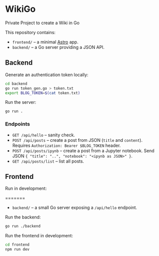 # WikiGo
Private Project to create a Wiki in Go

This repository contains:

- `frontend/` – a minimal [Astro](https://astro.build/) app.
- `backend/` – a Go server providing a JSON API.

## Backend

Generate an authentication token locally:

```bash
cd backend
go run token_gen.go > token.txt
export BLOG_TOKEN=$(cat token.txt)
```

Run the server:

```bash
go run .
```

### Endpoints
- `GET /api/hello` – sanity check.
- `POST /api/posts` – create a post from JSON (`title` and `content`). Requires `Authorization: Bearer $BLOG_TOKEN` header.
- `POST /api/posts/ipynb` – create a post from a Jupyter notebook. Send JSON `{ "title": "..", "notebook": "<ipynb as JSON>" }`.
- `GET /api/posts/list` – list all posts.

## Frontend

Run in development:

=======
- `backend/` – a small Go server exposing a `/api/hello` endpoint.

Run the backend:
```bash
go run ./backend
```

Run the frontend in development:

```bash
cd frontend
npm run dev
```
